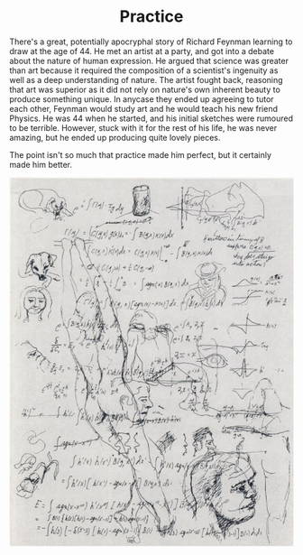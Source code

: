 <h1 align="center">
    Practice
</h1>

There's a great, potentially apocryphal story of Richard Feynman learning
to draw at the age of 44. He met an artist at a party, and got into a debate
about the nature of human expression. He argued that science was greater than
art because it required the composition of a scientist's ingenuity as well as
a deep understanding of nature. The artist fought back, reasoning that art was
superior as it did not rely on nature's own inherent beauty to produce something
unique. In anycase they ended up agreeing to tutor each other, Feynman would
study art and he would teach his new friend Physics. He was 44 when he started,
and his initial sketches were rumoured to be terrible. However, stuck with it
for the rest of his life, he was never amazing, but he ended up producing quite
lovely pieces.

The point isn't so much that practice made him perfect, but it certainly made
him better.

<p align="center">
    <img src="_static/feynmanart3.jpg" alt="Some of Feynman's later sketches">
</p>